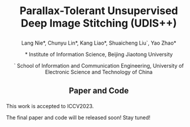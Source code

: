 # <p align="center">Parallax-Tolerant Unsupervised Deep Image Stitching (UDIS++)</p>
<p align="center">Lang Nie*, Chunyu Lin*, Kang Liao*, Shuaicheng Liu`, Yao Zhao*</p>
<p align="center">* Institute of Information Science, Beijing Jiaotong University</p>
<p align="center">` School of Information and Communication Engineering, University of Electronic Science and Technology of China</p>

## <p align="center">Paper and Code</p>
This work is accepted to ICCV2023. 

The final paper and code will be released soon! Stay tuned!
